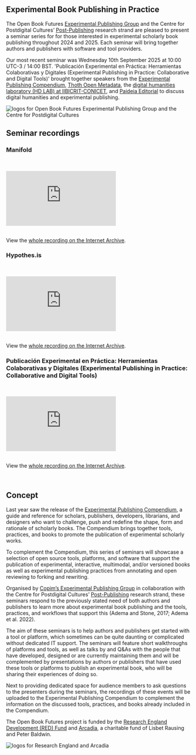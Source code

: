 ## Experimental Book Publishing in Practice

The Open Book Futures [Experimental Publishing Group](https://copim.pubpub.org/experimental-publishing-group) and the Centre for Postdigital Cultures’ [Post-Publishing](https://postpublishing.postdigitalcultures.org) research strand are pleased to present a seminar series for for those interested in experimental scholarly book publishing throughout 2024 and 2025. Each seminar will bring together authors and publishers with software and tool providers. 

Our most recent seminar was Wednesday 10th September 2025 at 10:00 UTC-3 / 14:00 BST. 'Publicación Experimental en Práctica: Herramientas Colaborativas y Digitales (Experimental Publishing in Practice: Collaborative and Digital Tools)' brought together speakers from the [Experimental Publishing Compendium](https://compendium.copim.ac.uk/), [Thoth Open Metadata](https://thoth.pub/), the [digital humanities laboratory (HD LAB) at IIBICRIT-CONICET](https://hdlab.space/), and [Paideia Editorial](https://paideiaeditorial.net/) to discuss digital humanities and experimental publishing. 


![logos for Open Book Futures Experimental Publishing Group and the Centre for Postdigital Cultures](/static/images/seminar_logos.png)

## Seminar recordings

### Manifold

<br><div id="embedded-video"><iframe src="https://archive.org/embed/Experimental_Publishing_Seminar_01" frameborder="0" webkitallowfullscreen="true" mozallowfullscreen="true" allowfullscreen></iframe></div><br>

View the [whole recording on the Internet Archive](https://archive.org/details/Experimental_Publishing_Seminar_01).

### Hypothes.is

<br><div id="embedded-video"><iframe src="https://archive.org/embed/Experimental_Publishing_Seminar_02" frameborder="0" webkitallowfullscreen="true" mozallowfullscreen="true" allowfullscreen></iframe></div><br>

View the [whole recording on the Internet Archive](https://archive.org/details/Experimental_Publishing_Seminar_02).

### Publicación Experimental en Práctica: Herramientas Colaborativas y Digitales (Experimental Publishing in Practice: Collaborative and Digital Tools)

<br><div id="embedded-video"><iframe src="https://archive.org/embed/Experimental_Publishing_Seminar_04" frameborder="0" webkitallowfullscreen="true" mozallowfullscreen="true" allowfullscreen></iframe></div><br>

View the [whole recording on the Internet Archive](https://archive.org/details/Experimental_Publishing_Seminar_04).

<br>

## Concept

Last year saw the release of the [Experimental Publishing Compendium](https://compendium.copim.ac.uk/), a guide and reference for scholars, publishers, developers, librarians, and designers who want to challenge, push and redefine the shape, form and rationale of scholarly books. The Compendium brings together tools, practices, and books to promote the publication of experimental scholarly works. 

To complement the Compendium, this series of seminars will showcase a selection of open source tools, platforms, and software that support the publication of experimental, interactive, multimodal, and/or versioned books as well as experimental publishing practices from annotating and open reviewing to forking and rewriting. 

Organised by [Copim’s Experimental Publishing Group](https://copim.pubpub.org/experimental-publishing-group) in collaboration with the Centre for Postdigital Cultures’ [Post-Publishing](https://postpublishing.postdigitalcultures.org) research strand, these seminars respond to the previously stated need of both authors and publishers to learn more about experimental book publishing and the tools, practices, and workflows that support this (Adema and Stone, 2017; Adema et al. 2022).

The aim of these seminars is to help authors and publishers get started with a tool or platform, which sometimes can be quite daunting or complicated without dedicated IT support. The seminars will feature short walkthroughs of platforms and tools, as well as talks by and Q&As with the people that have developed, designed or are currently maintaining them and will be complemented by presentations by authors or publishers that have used these tools or platforms to publish an experimental book, who will be sharing their experiences of doing so. 

Next to providing dedicated space for audience members to ask questions to the presenters during the seminars, the recordings of these events will be uploaded to the Experimental Publishing Compendium to complement the information on the discussed tools, practices, and books already included in the Compendium.

The Open Book Futures project is funded by the [Research England Development (RED) Fund](https://re.ukri.org/funding/our-funds-overview/research-england-development-red-fund/) and [Arcadia](https://www.arcadiafund.org.uk/), a charitable fund of Lisbet Rausing and Peter Baldwin.

![logos for Research England and Arcadia](/static/images/funder_logos.png)